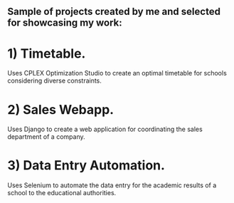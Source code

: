 ## Sample of projects created by me and selected for showcasing my work:

# 1) Timetable. 
Uses CPLEX Optimization Studio to create an optimal timetable for schools considering diverse constraints.

# 2) Sales Webapp. 
Uses Django to create a web application for coordinating the sales department of a company.

# 3) Data Entry Automation. 
Uses Selenium to automate the data entry for the academic results of a school to the educational authorities.


